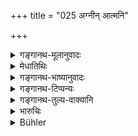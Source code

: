 +++
title = "025 अग्नीन् आत्मनि"

+++

<details><summary>गङ्गानथ-मूलानुवादः</summary>

Haying reposited, according to rule, the Śrauta Fires within himself, he shall be a silent hermit, without fires and without a house, living upon roots and fruits.—(25).
</details>

<details><summary>मेधातिथिः</summary>

विताने भवा **वैतानाः** श्रौताः । तान् समारोपयेद् भस्मपानादिविधानेन । **आत्मनि** समारोपणविधिश् च श्रवणकाद् अवगन्तव्यः । चिरकालं यदा तपश् चरितं भवति, सप्तत्यवस्थां वयः प्राप्तम्, तदा वानप्रस्थ एव सन्न् **अनग्निर् अनिकेतः** पर्णकुटीं निवासार्थां जह्यात् । क्व तर्ह्य् आसीत । उपरिष्टाद् वक्ष्यति "वृक्षमूलनिकेतनः" (म्ध् ६.२६) इति । **मुनिः** स्याद् इति संबध्यते । तेनायम् अर्थ उक्तो भवति । वाङ्नियमं कुर्याद् इति । मौनव्रतधारी नियतवाग् उच्यते लोके । **मूलफलाशनः** । अन्यान्ननिवृत्त्यर्थम् एतत् । नीवारादाइन्य् आरण्यान्य् अपि नाश्नीयात् ॥ ६.२५ ॥
</details>

<details><summary>गङ्गानथ-भाष्यानुवादः</summary>

‘*Vaitāna*’—*Śrauta*.

These fires he shall reposit within himself, by swallowing their ashes and perfoming such other rites as have been laid down in connection with it. The exact procedure of this *repositting* should be learnt from the
*Śravanaka* (?).

When austerities have been performed for a long time, and the man has reached seventy years of age, then, still remaining a hermit, he shall be ‘*without fires and without a house*’; *i.e*., he shall give up his thatched dwelling-house.

“Where then should be live?”

He shall dwell ‘*at the roots of trees*’,—as is going to be said in the next verse.

‘*He shall be a silent hermit’.—The* construction is ‘*muniḥ* *syāt*’, ‘he shall be a *muni*’; which means that he shall keep his speech under control; the man who has his speech under control is called ‘a keeper of the vow of silence’.

‘*Living upon roots and fruits*’.— This serves to exclude all other kinds of food; he shall not eat even *Nīvarā* and the other wild grains.—(25).
</details>

<details><summary>गङ्गानथ-टिप्पन्यः</summary>

‘*Yathāvidhi*’—‘By swallowing the ashes and so forth’ (Medhātithi,
Govindarāja and Kullūka);—‘by repeating the vedic text, Taittirīya
Saṃhitā 2.5.8.8’ (Nārāyaṇa).

This verse is quoted in *Aparārka* (p. 944), which explains ‘*niketa*’
as ‘home’,—‘*muni*’ as ‘observing silence,’—and adds that alms should be
begged only in the event of his being unable to obtain wild fruits and
roots,—as is clear from what follows in verse 27 below.

It is quoted in *Mitākṣarā* (on 3.54), which explains ‘*muniḥ*’ as
‘observing the vow of silence’; and adds that in the event of his being
unable to get roots and fruits, he may beg from the houses of other
hermits, just enough to keep himself alive.

It is quoted in *Parāśaramādhava* (Ācāra, p. 531).
</details>

<details><summary>गङ्गानथ-तुल्य-वाक्यानि</summary>

*Āpastamba* (2.21.21).—‘He shall keep only one fire, have no house,
enjoy no pleasures, have no protector, observe silence, uttering speech
only on the occasion of the daily recitation of the Veda.’

*Vaśiṣṭha* (9.11.12).—‘After six months, he shall live at the root of a
tree, keeping no fire and no house. He who makes offerings to gods,
Pitṛs and men will attain endless heaven.’

*Yājñavalkya* (3.54.55).—‘Absorbing the fires within himself, living
under a tree, eating measuredly, he shall beg alms only from the houses
of hermits.’
</details>

<details><summary>भारुचिः</summary>

025	Having reposited the three sacred fires in himself, according to the prescribed rule, let him live without a fire, without a house, wholly silent, subsisting on roots and fruit,
</details>

<details><summary>Bühler</summary>

025	Having reposited the three sacred fires in himself, according to the prescribed rule, let him live without a fire, without a house, wholly silent, subsisting on roots and fruit,
</details>
